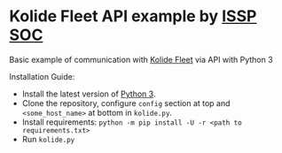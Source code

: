 # Kolide Fleet API example by [ISSP SOC](https://www.issp.com/)
Basic example of communication with [Kolide Fleet](https://github.com/kolide/fleet) via API with Python 3

Installation Guide:
* Install the latest version of [Python 3](https://www.python.org/downloads).
* Clone the repository, configure ```config``` section at top and ```<some_host_name>``` at bottom in ```kolide.py```.
* Install requirements: ```python -m pip install -U -r <path to requirements.txt>```
* Run ```kolide.py```
